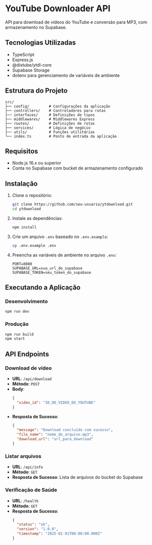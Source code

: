 # YouTube Downloader API

API para download de vídeos do YouTube e conversão para MP3, com armazenamento no Supabase.

## Tecnologias Utilizadas

- TypeScript
- Express.js
- @distube/ytdl-core
- Supabase Storage
- dotenv para gerenciamento de variáveis de ambiente

## Estrutura do Projeto

```
src/
├── config/         # Configurações da aplicação
├── controllers/    # Controladores para rotas
├── interfaces/     # Definições de tipos
├── middlewares/    # Middlewares Express
├── routes/         # Definições de rotas
├── services/       # Lógica de negócio
├── utils/          # Funções utilitárias
└── index.ts        # Ponto de entrada da aplicação
```

## Requisitos

- Node.js 16.x ou superior
- Conta no Supabase com bucket de armazenamento configurado

## Instalação

1. Clone o repositório:
   ```bash
   git clone https://github.com/seu-usuario/ytdownload.git
   cd ytdownload
   ```

2. Instale as dependências:
   ```bash
   npm install
   ```

3. Crie um arquivo `.env` baseado no `.env.example`:
   ```bash
   cp .env.example .env
   ```

4. Preencha as variáveis de ambiente no arquivo `.env`:
   ```
   PORT=8080
   SUPABASE_URL=sua_url_do_supabase
   SUPABASE_TOKEN=seu_token_do_supabase
   ```

## Executando a Aplicação

### Desenvolvimento
```bash
npm run dev
```

### Produção
```bash
npm run build
npm start
```

## API Endpoints

### Download de vídeo
- **URL**: `/api/download`
- **Método**: `POST`
- **Body**:
  ```json
  {
    "video_id": "ID_DO_VIDEO_DO_YOUTUBE"
  }
  ```
- **Resposta de Sucesso**:
  ```json
  {
    "message": "Download concluído com sucesso",
    "file_name": "nome_do_arquivo.mp3",
    "download_url": "url_para_download"
  }
  ```

### Listar arquivos
- **URL**: `/api/info`
- **Método**: `GET`
- **Resposta de Sucesso**: Lista de arquivos do bucket do Supabase

### Verificação de Saúde
- **URL**: `/health`
- **Método**: `GET`
- **Resposta de Sucesso**:
  ```json
  {
    "status": "ok",
    "version": "1.0.0",
    "timestamp": "2025-01-01T00:00:00.000Z"
  }
  ```